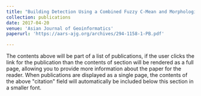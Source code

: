 ```yaml
---
title: "Building Detection Using a Combined Fuzzy C-Mean and Morphological Filtering from Landsat-8 Satellite Image"
collection: publications
date: 2017-04-20
venue: 'Asian Journal of Geoinformatics'
paperurl: 'https://aars-ajg.org/archives/294-1158-1-PB.pdf'

---
```


The contents above will be part of a list of publications, if the user clicks the link for the publication than the contents of section will be rendered as a full page, allowing you to provide more information about the paper for the reader. When publications are displayed as a single page, the contents of the above "citation" field will automatically be included below this section in a smaller font.
